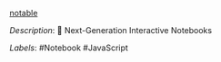 [notable](https://github.com/ottomatica/docable-notebooks)

*Description*: 📒 Next-Generation Interactive Notebooks

*Labels*: #Notebook #JavaScript
